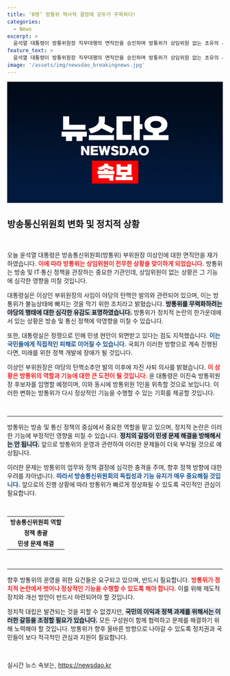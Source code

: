 ```yaml
---
title: ‘0명’ 방통위 역사적 결정에 모두가 주목하다!
categories:
  - News
excerpt: >
  윤석열 대통령이 방통위원장 직무대행의 면직안을 승인하며 방통위가 상임위원 없는 초유의 사태에 직면했습니다. 야당의 탄핵안 발의로 불가피한 조치라는 대통령실의 설명이 뒤따르며, 정치적 갈등이 국민의 삶에 미칠 영향에 대한 우려가 제기되고 있습니다.
feature_text: >
  윤석열 대통령이 방통위원장 직무대행의 면직안을 승인하며 방통위가 상임위원 없는 초유의 사태에 직면했습니다. 야당의 탄핵안 발의로 불가피한 조치라는 대통령실의 설명이 뒤따르며, 정치적 갈등이 국민의 삶에 미칠 영향에 대한 우려가 제기되고 있습니다.
image: '/assets/img/newsdao_breakingnews.jpg'
---
```


<p><img src="/assets/img/newsdao_breakingnews.jpg" alt="bookingtag 속보" /></p>

<h2 data-ke-size="size26">방송통신위원회 변화 및 정치적 상황</h2>

<p data-ke-size="size16">&nbsp;</p>

<p>오늘 윤석열 대통령은 방송통신위원회(방통위) 부위원장 이상인에 대한 면직안을 재가하였습니다. <b><span style="color: #ee2323;">이에 따라 방통위는 상임위원이 전무한 상황을 맞이하게 되었습니다.</span></b> 방통위는 방송 및 IT·통신 정책을 관장하는 중요한 기관인데, 상임위원이 없는 상황은 그 기능에 심각한 영향을 미칠 것입니다. </p>

<p>대통령실은 이상인 부위원장의 사임이 야당의 탄핵안 발의와 관련되어 있으며, 이는 방통위가 불능상태에 빠지는 것을 막기 위한 조치라고 밝혔습니다. <b><span style="background-color: #21538527;">방통위를 무력화하려는 야당의 행태에 대한 심각한 유감도 표명하였습니다.</span></b> 방통위가 정치적 논란의 한가운데에 서 있는 상황은 방송 및 통신 정책에 악영향을 미칠 수 있습니다. </p>

<p>또한, 대통령실은 정쟁으로 인해 민생 현안이 외면받고 있다는 점도 지적했습니다. <b><span style="color: #1a5490;">이는 국민들에게 직접적인 피해로 이어질 수 있습니다.</span></b> 국회가 이러한 방향으로 계속 진행된다면, 미래를 위한 정책 개발에 장애가 될 것입니다. </p>

<p>이상인 부위원장은 야당의 탄핵소추안 발의 이후에 자진 사퇴 의사를 밝혔습니다. <b><span style="color: #ee2323;">이 상황은 방통위의 역할과 기능에 대한 큰 도전이 될 것입니다.</span></b> 윤 대통령은 이진숙 방통위원장 후보자를 임명할 예정이며, 이와 동시에 방통위원 1인을 위촉할 것으로 보입니다. 이러한 변화는 방통위가 다시 정상적인 기능을 수행할 수 있는 기회를 제공할 것입니다.</p>

<p data-ke-size="size16">&nbsp;</p>

<hr>

<p data-ke-size="size16">방통위는 방송 및 통신 정책의 중심에서 중요한 역할을 맡고 있으며, 정치적 논란은 이러한 기능에 부정적인 영향을 미칠 수 있습니다. <b><span style="background-color: #21538527;">정치의 갈등이 민생 문제 해결을 방해해서는 안 됩니다.</span></b> 앞으로 방통위의 운영과 관련하여 이러한 문제들이 더욱 부각될 것으로 예상됩니다. 

이러한 문제는 방통위의 업무와 정책 결정에 심각한 충격을 주며, 향후 정책 방향에 대한 우려를 자아냅니다. <b><span style="color: #1a5490;">따라서 방송통신위원회의 독립성과 기능 유지가 매우 중요해질 것입니다.</span></b> 앞으로의 진행 상황에 따라 방통위가 빠르게 정상화될 수 있도록 국민적인 관심이 필요합니다.</p>

<p data-ke-size="size16">&nbsp;</p> 

<table>
<tr>
<td style="text-align: center; height: 17px;"><b>방송통신위원회 역할</b></td>
</tr>
<tr>
<td style="text-align: center; height: 17px;"><b>정책 총괄</b></td>
</tr>
<tr>
<td style="text-align: center; height: 17px;"><b>민생 문제 해결</b></td>
</tr>
</table>

<p data-ke-size="size16">&nbsp;</p>

<hr>

<p data-ke-size="size16">향후 방통위의 운영을 위한 요건들은 요구되고 있으며, 반드시 필요합니다. <b><span style="color: #ee2323;">방통위가 정치적 논란에서 벗어나 정상적인 기능을 수행할 수 있도록 해야 합니다.</span></b> 이를 위해 제도적 장치와 개선 방안이 반드시 마련되어야 할 것입니다. 

정치적 대립은 발견되는 것을 피할 수 없겠지만, <b><span style="background-color: #21538527;">국민의 이익과 정책 과제를 위해서는 이러한 갈등을 조정할 필요가 있습니다.</span></b> 모든 구성원이 함께 협력하고 문제를 해결하기 위해 노력해야 할 것입니다. 방통위가 향후 올바른 방향으로 나아갈 수 있도록 정치권과 국민들이 보다 적극적인 관심과 지원이 필요합니다.</p>

<p data-ke-size="size16">&nbsp;</p>
실시간 뉴스 속보는, <a href="https://newsdao.kr" rel="dofollow">https://newsdao.kr</a>


